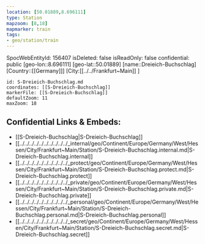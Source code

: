 ```yaml
---
location: [50.01889,8.696111]
type: Station 
mapzoom: [8,18] 
mapmarker: train 
tags:
- geo/station/train
---
```

SpocWebEntityId: 156407
isDeleted: false
isReadOnly: false
confidential: public
[geo-lon::8.696111]
[geo-lat::50.01889]
[name::Dreieich-Buchschlag]
[Country::[[Germany]]]
[City:[[../../Frankfurt~Main]] ]


```leaflet
id: S-Dreieich-Buchschlag.md
coordinates: [[S-Dreieich-Buchschlag]]
markerFile: [[S-Dreieich-Buchschlag]]
defaultZoom: 11 
maxZoom: 18
```


## Confidential Links & Embeds: 
- [[S-Dreieich-Buchschlag|S-Dreieich-Buchschlag]] 
- [[../../../../../../../../../../_internal/geo/Continent/Europe/Germany/West/Hessen/City/Frankfurt~Main/Station/S-Dreieich-Buchschlag.internal.md|S-Dreieich-Buchschlag.internal]] 
- [[../../../../../../../../../../_protect/geo/Continent/Europe/Germany/West/Hessen/City/Frankfurt~Main/Station/S-Dreieich-Buchschlag.protect.md|S-Dreieich-Buchschlag.protect]] 
- [[../../../../../../../../../../_private/geo/Continent/Europe/Germany/West/Hessen/City/Frankfurt~Main/Station/S-Dreieich-Buchschlag.private.md|S-Dreieich-Buchschlag.private]] 
- [[../../../../../../../../../../_personal/geo/Continent/Europe/Germany/West/Hessen/City/Frankfurt~Main/Station/S-Dreieich-Buchschlag.personal.md|S-Dreieich-Buchschlag.personal]] 
- [[../../../../../../../../../../_secret/geo/Continent/Europe/Germany/West/Hessen/City/Frankfurt~Main/Station/S-Dreieich-Buchschlag.secret.md|S-Dreieich-Buchschlag.secret]] 
